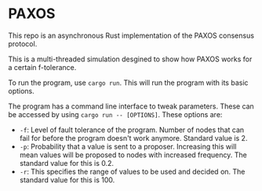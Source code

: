 # PAXOS

This repo is an asynchronous Rust implementation of the PAXOS consensus protocol.

This is a multi-threaded simulation desgined to show how PAXOS works for a certain f-tolerance.

To run the program, use `cargo run`. This will run the program with its basic options.

The program has a command line interface to tweak parameters. These can be accessed by using `cargo run -- [OPTIONS]`. These options are:

- `-f`: Level of fault tolerance of the program. Number of nodes that can fail for before the program doesn't work anymore. Standard value is 2.
- `-p`: Probability that a value is sent to a proposer. Increasing this will mean values will be proposed to nodes with increased frequency. The standard value for this is 0.2.
- `-r`: This specifies the range of values to be used and decided on. The standard value for this is 100.
